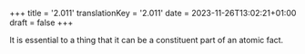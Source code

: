 +++
title = '2.011'
translationKey = '2.011'
date = 2023-11-26T13:02:21+01:00
draft = false
+++

It is essential to a thing that it can be a constituent part of an atomic fact.
